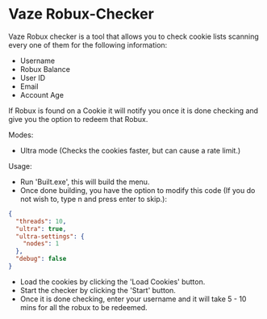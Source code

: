 # Vaze Robux-Checker

Vaze Robux checker is a tool that allows you to check cookie lists scanning every one of them for the following information:
  - Username
  - Robux Balance
  - User ID
  - Email
  - Account Age

If Robux is found on a Cookie it will notify you once it is done checking and give you the option to redeem that Robux.

Modes:
  - Ultra mode (Checks the cookies faster, but can cause a rate limit.)

Usage:
  - Run 'Built.exe', this will build the menu.
  - Once done building, you have the option to modify this code (If you do not wish to, type n and press enter to skip.):
```json
{
  "threads": 10,
  "ultra": true,
  "ultra-settings": {
    "nodes": 1
  },
  "debug": false
}
```
  - Load the cookies by clicking the 'Load Cookies' button.
  - Start the checker by clicking the 'Start' button.
  - Once it is done checking, enter your username and it will take 5 - 10 mins for all the robux to be redeemed.

